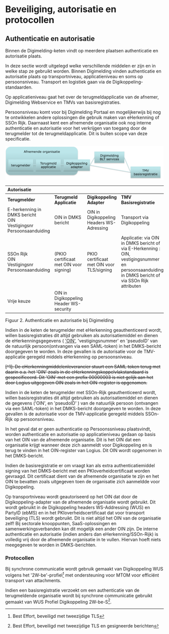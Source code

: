 
# Beveiliging, autorisatie en protocollen

## Authenticatie en autorisatie

Binnen de Digimelding-keten vindt op meerdere plaatsen authenticatie en
autorisatie plaats.

In deze sectie wordt uitgelegd welke verschillende middelen er zijn en
in welke stap ze gebruikt worden. Binnen Digimelding vinden
authenticatie en autorisatie plaats op transportniveau, applicatieniveau
en soms op persoonsniveau. Transport en logistiek gaan via de
Digikoppeling-standaarden.

Op applicatieniveau gaat het over de terugmeldapplicatie van de afnemer,
Digimelding Webservice en TMVs van basisregistraties.

Persoonsniveau komt voor bij Digimelding Portaal en mogelijkerwijs bij
nog te ontwikkelen andere oplossingen die gebruik maken van eHerkenning
of SSOn Rijk. Daarnaast kent een afnemende organisatie ook nog interne
authenticatie en autorisatie voor het verkrijgen van toegang door de
terugmelder tot de terugmeldapplicatie. Dit is buiten scope van deze
specificatie.

![Authenticatie en autorisatie bij Digimelding](images/image2.png "Authenticatie en autorisatie bij Digimelding")

| **Autorisatie** |                |                |                |
|     :---        |    :---        |    :---        |    :---        |
| **Terugmelder** | **Terugmeld Applicatie**   | **Digikoppeling Adapter** | **TMV Basisregistratie** |
| E-herkenning in DMKS bericht<br>OIN<br>Vestigingsnr<br>Persoonsaanduiding | OIN in DMKS bericht | OIN in Digikoppeling Headers WS-Adressing | Transport via Digikoppeling |
| SSOn Rijk<br>OIN<br>Vestigingsnr<br>Persoonsaanduiding | (PKIO certificaat met OIN voor signing) |  PKIO certificaat met OIN voor TLS/signing | Applicatie: via OIN in DMKS bericht of via E-Herkenning : OIN, vestigingsnummer en persoonsaanduiding in DMKS bericht of via SSOn Rijk attributen |
| Vrije keuze | OIN in Digikoppeling Header WS-security | | |

Figuur 2. Authenticatie en autorisatie bij Digimelding

Indien in de keten de terugmelder met eHerkenning geauthenticeerd wordt,
willen basisregistraties dit altijd gebruiken als autorisatiemiddel en
dienen de eHerkenningsgegevens ( ['OIN'](#noot-eHerkenning), 'vestigingsnummer' en
'pseudoID' van de natuurlijk persoon(ontvangen via een SAML-token) in
het DMKS-bericht doorgegeven te worden. In deze gevallen is de
autorisatie voor de TMV-applicatie geregeld middels eHerkenning op
persoonsniveau.

~~[^1]: De eHerkenningmiddelenleverancier stuurt een SAML token terug met daarin
o.a. het 'OIN' zoals in de eHerkenningskoppelvlakstandaard is
gespecificeerd. Dit 'OIN' met een prefix 00000003 is niet gelijk aan
het door Logius uitgegeven OIN zoals in het OIN-register is
opgenomen.~~

Indien in de keten de terugmelder met SSOn-Rijk geauthenticeerd wordt,
willen basisregistraties dit altijd gebruiken als autorisatiemiddel en
dienen de gegevens ('OIN', en 'pseudoID' ) van de natuurlijk persoon
(ontvangen via een SAML-token) in het DMKS-bericht doorgegeven te
worden. In deze gevallen is de autorisatie voor de TMV-applicatie
geregeld middels SSOn-Rijk op persoonsniveau.

In het geval dat er geen authenticatie op Persoonssniveau plaatsvindt,
worden authenticatie en autorisatie op applicatieniveau gedaan op basis
van het OIN van de afnemende organisatie. Dit is het OIN dat een
organisatie krijgt wanneer deze zich aanmeldt voor Digikoppeling en is
terug te vinden in het OIN-register van Logius. Dit OIN wordt opgenomen
in het DMKS-bericht.

Indien de basisregistratie er om vraagt kan als extra
authenticatiemiddel signing van het DMKS-bericht met een
PKIoverheidcertificaat worden gevraagd. Dit certificaat dient van de
afnemende organisatie te zijn en het OIN te bevatten zoals uitgegeven
toen de organisatie zich aanmeldde voor Digikoppeling.

Op transportniveau wordt geautoriseerd op het OIN dat door de
Digikoppeling-adapter van de afnemende organisatie wordt gebruikt. Dit
wordt gebruikt in de Digikoppeling headers WS-Addressing (WUS) en
PartyID (ebMS) en in het PKIoverheidscertificaat dat voor transport
beveiliging (TLS) wordt gebruikt. Dit is niet altijd het OIN van de
organisatie zelf! Bij sectorale knooppunten, SaaS-oplossingen en
samenwerkingsverbanden kan dit mogelijk een ander OIN zijn. De interne
authenticatie en autorisatie (indien anders dan eHerkenning/SSOn-Rijk)
is volledig vrij door de afnemende organisatie in te vullen. Hiervan
hoeft niets meegegeven te worden in DMKS-berichten.

### Protocollen

Bij synchrone communicatie wordt gebruik gemaakt van Digikoppeling WUS
volgens het '2W-be'-profiel[^2] met ondersteuning voor MTOM voor
efficiënt transport van attachments.

[^2]: Best Effort, beveiligd met tweezijdige TLS

Indien een basisregistratie verzoekt om een authenticatie van de
terugmeldende organisatie wordt bij synchrone communicatie gebruikt
gemaakt van WUS Profiel Digikoppeling 2W-be-S[^3].

[^3]: Best Effort, beveiligd met tweezijdige TLS en gesigneerde berichten
